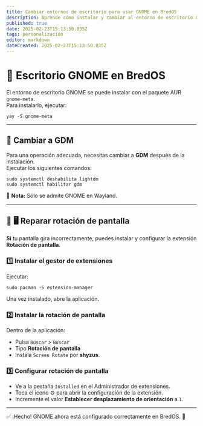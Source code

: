 ```yaml
---
title: Cambiar entornos de escritorio para usar GNOME en BredOS
description: Aprende cómo instalar y cambiar al entorno de escritorio GNOME en BredOS
published: true
date: 2025-02-23T15:13:50.035Z
tags: personalización
editor: markdown
dateCreated: 2025-02-23T15:13:50.035Z
---
```


# 🎨 Escritorio GNOME en BredOS

El entorno de escritorio GNOME se puede instalar con el paquete AUR `gnome-meta`.\
Para instalarlo, ejecutar:

```
yay -S gnome-meta
```

---

## 🔄 Cambiar a GDM

Para una operación adecuada, necesitas cambiar a **GDM** después de la instalación.\
Ejecutar los siguientes comandos:

```
sudo systemctl deshabilita lightdm
sudo systemctl habilitar gdm
```

📝 **Nota:** Sólo se admite GNOME en Wayland.

---

## 🔄 🖥️ Reparar rotación de pantalla

**Si** tu pantalla gira incorrectamente, puedes instalar y configurar la extensión **Rotación de pantalla**.

### 1️⃣ Instalar el gestor de extensiones

Ejecutar:

```
sudo pacman -S extension-manager
```

Una vez instalado, abre la aplicación.

### 2️⃣ Instalar la rotación de pantalla

Dentro de la aplicación:

- Pulsa `Buscar` > `Buscar`
- Tipo **Rotación de pantalla**
- Instala `Screen Rotate` por **shyzus**.

### 3️⃣ Configurar rotación de pantalla

- Ve a la pestaña `Installed` en el Administrador de extensiones.
- Toca el icono ⚙️ para abrir la configuración de la extensión.
- Incremente el valor **Establecer desplazamiento de orientación** a `1`.

---

✅ ¡Hecho! GNOME ahora está configurado correctamente en BredOS. 🚀
